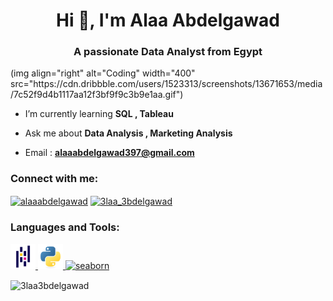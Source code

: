 <h1 align="center">Hi 👋, I'm Alaa Abdelgawad</h1>
<h3 align="center">A passionate Data Analyst from Egypt</h3>
(img align="right" alt="Coding" width="400" src="https://cdn.dribbble.com/users/1523313/screenshots/13671653/media/7c52f9d4b1117aa12f3bf9f9c3b9e1aa.gif")

- I’m currently learning **SQL , Tableau**

- Ask me about **Data Analysis , Marketing Analysis**

- Email : **alaaabdelgawad397@gmail.com**

<h3 align="left">Connect with me:</h3>
<p align="left">
<a href="https://linkedin.com/in/alaaabdelgawad" target="blank"><img align="center" src="https://raw.githubusercontent.com/rahuldkjain/github-profile-readme-generator/master/src/images/icons/Social/linked-in-alt.svg" alt="alaaabdelgawad" height="30" width="40" /></a>
<a href="https://instagram.com/3laa_3bdelgawad" target="blank"><img align="center" src="https://raw.githubusercontent.com/rahuldkjain/github-profile-readme-generator/master/src/images/icons/Social/instagram.svg" alt="3laa_3bdelgawad" height="30" width="40" /></a>
</p>

<h3 align="left">Languages and Tools:</h3>
<p align="left"> <a href="https://pandas.pydata.org/" target="_blank" rel="noreferrer"> <img src="https://raw.githubusercontent.com/devicons/devicon/2ae2a900d2f041da66e950e4d48052658d850630/icons/pandas/pandas-original.svg" alt="pandas" width="40" height="40"/> </a> <a href="https://www.python.org" target="_blank" rel="noreferrer"> <img src="https://raw.githubusercontent.com/devicons/devicon/master/icons/python/python-original.svg" alt="python" width="40" height="40"/> </a> <a href="https://seaborn.pydata.org/" target="_blank" rel="noreferrer"> <img src="https://seaborn.pydata.org/_images/logo-mark-lightbg.svg" alt="seaborn" width="40" height="40"/> </a> </p>

<p><img align="center" src="https://github-readme-stats.vercel.app/api/top-langs?username=3laa3bdelgawad&show_icons=true&locale=en&layout=compact" alt="3laa3bdelgawad" /></p>
